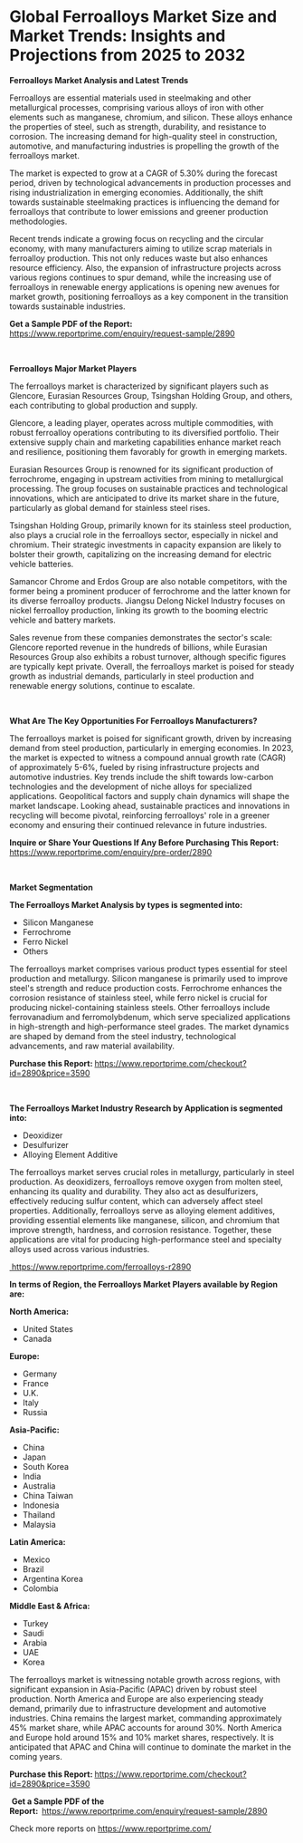 <p><h1>Global Ferroalloys Market Size and Market Trends: Insights and Projections from 2025 to 2032</h1></p><p><strong>Ferroalloys Market Analysis and Latest Trends</strong></p>
<p><p>Ferroalloys are essential materials used in steelmaking and other metallurgical processes, comprising various alloys of iron with other elements such as manganese, chromium, and silicon. These alloys enhance the properties of steel, such as strength, durability, and resistance to corrosion. The increasing demand for high-quality steel in construction, automotive, and manufacturing industries is propelling the growth of the ferroalloys market.</p><p>The market is expected to grow at a CAGR of 5.30% during the forecast period, driven by technological advancements in production processes and rising industrialization in emerging economies. Additionally, the shift towards sustainable steelmaking practices is influencing the demand for ferroalloys that contribute to lower emissions and greener production methodologies. </p><p>Recent trends indicate a growing focus on recycling and the circular economy, with many manufacturers aiming to utilize scrap materials in ferroalloy production. This not only reduces waste but also enhances resource efficiency. Also, the expansion of infrastructure projects across various regions continues to spur demand, while the increasing use of ferroalloys in renewable energy applications is opening new avenues for market growth, positioning ferroalloys as a key component in the transition towards sustainable industries.</p></p>
<p><strong>Get a Sample PDF of the Report:&nbsp;</strong> <a href="https://www.reportprime.com/enquiry/request-sample/2890?utm_campaign=3293&utm_medium=2&utm_source=Github&utm_content=ia&utm_term=18032025&utm_id=ferroalloys">https://www.reportprime.com/enquiry/request-sample/2890</a></p>
<p>&nbsp;</p>
<p><strong>Ferroalloys Major Market Players</strong></p>
<p><p>The ferroalloys market is characterized by significant players such as Glencore, Eurasian Resources Group, Tsingshan Holding Group, and others, each contributing to global production and supply. </p><p>Glencore, a leading player, operates across multiple commodities, with robust ferroalloy operations contributing to its diversified portfolio. Their extensive supply chain and marketing capabilities enhance market reach and resilience, positioning them favorably for growth in emerging markets.</p><p>Eurasian Resources Group is renowned for its significant production of ferrochrome, engaging in upstream activities from mining to metallurgical processing. The group focuses on sustainable practices and technological innovations, which are anticipated to drive its market share in the future, particularly as global demand for stainless steel rises.</p><p>Tsingshan Holding Group, primarily known for its stainless steel production, also plays a crucial role in the ferroalloys sector, especially in nickel and chromium. Their strategic investments in capacity expansion are likely to bolster their growth, capitalizing on the increasing demand for electric vehicle batteries.</p><p>Samancor Chrome and Erdos Group are also notable competitors, with the former being a prominent producer of ferrochrome and the latter known for its diverse ferroalloy products. Jiangsu Delong Nickel Industry focuses on nickel ferroalloy production, linking its growth to the booming electric vehicle and battery markets.</p><p>Sales revenue from these companies demonstrates the sector's scale: Glencore reported revenue in the hundreds of billions, while Eurasian Resources Group also exhibits a robust turnover, although specific figures are typically kept private. Overall, the ferroalloys market is poised for steady growth as industrial demands, particularly in steel production and renewable energy solutions, continue to escalate.</p></p>
<p>&nbsp;</p>
<p><strong>What Are The Key Opportunities For Ferroalloys Manufacturers?</strong></p>
<p><p>The ferroalloys market is poised for significant growth, driven by increasing demand from steel production, particularly in emerging economies. In 2023, the market is expected to witness a compound annual growth rate (CAGR) of approximately 5-6%, fueled by rising infrastructure projects and automotive industries. Key trends include the shift towards low-carbon technologies and the development of niche alloys for specialized applications. Geopolitical factors and supply chain dynamics will shape the market landscape. Looking ahead, sustainable practices and innovations in recycling will become pivotal, reinforcing ferroalloys' role in a greener economy and ensuring their continued relevance in future industries.</p></p>
<p><strong>Inquire or Share Your Questions If Any Before Purchasing This Report:</strong> <a href="https://www.reportprime.com/enquiry/pre-order/2890?utm_campaign=3293&utm_medium=2&utm_source=Github&utm_content=ia&utm_term=18032025&utm_id=ferroalloys">https://www.reportprime.com/enquiry/pre-order/2890</a></p>
<p>&nbsp;</p>
<p><strong>Market Segmentation</strong></p>
<p><strong>The Ferroalloys Market Analysis by types is segmented into:</strong></p>
<p><ul><li>Silicon Manganese</li><li>Ferrochrome</li><li>Ferro Nickel</li><li>Others</li></ul></p>
<p><p>The ferroalloys market comprises various product types essential for steel production and metallurgy. Silicon manganese is primarily used to improve steel's strength and reduce production costs. Ferrochrome enhances the corrosion resistance of stainless steel, while ferro nickel is crucial for producing nickel-containing stainless steels. Other ferroalloys include ferrovanadium and ferromolybdenum, which serve specialized applications in high-strength and high-performance steel grades. The market dynamics are shaped by demand from the steel industry, technological advancements, and raw material availability.</p></p>
<p><strong>Purchase this Report:&nbsp;</strong><a href="https://www.reportprime.com/checkout?id=2890&price=3590&utm_campaign=3293&utm_medium=2&utm_source=Github&utm_content=ia&utm_term=18032025&utm_id=ferroalloys">https://www.reportprime.com/checkout?id=2890&price=3590</a></p>
<p>&nbsp;</p>
<p><strong>The Ferroalloys Market Industry Research by Application is segmented into:</strong></p>
<p><ul><li>Deoxidizer</li><li>Desulfurizer</li><li>Alloying Element Additive</li></ul></p>
<p><p>The ferroalloys market serves crucial roles in metallurgy, particularly in steel production. As deoxidizers, ferroalloys remove oxygen from molten steel, enhancing its quality and durability. They also act as desulfurizers, effectively reducing sulfur content, which can adversely affect steel properties. Additionally, ferroalloys serve as alloying element additives, providing essential elements like manganese, silicon, and chromium that improve strength, hardness, and corrosion resistance. Together, these applications are vital for producing high-performance steel and specialty alloys used across various industries.</p></p>
<p><a href="https://www.reportprime.com/ferroalloys-r2890?utm_campaign=3293&utm_medium=2&utm_source=Github&utm_content=ia&utm_term=18032025&utm_id=ferroalloys">&nbsp;https://www.reportprime.com/ferroalloys-r2890</a></p>
<p><strong>In terms of Region, the Ferroalloys Market Players available by Region are:</strong></p>
<p>
    <p> <strong> North America: </strong>
        <ul>
            <li>United States</li>
            <li>Canada</li>
        </ul>
        </p> 
    <p> <strong> Europe: </strong>
        <ul>
            <li>Germany</li>
            <li>France</li>
            <li>U.K.</li>
            <li>Italy</li>
            <li>Russia</li>
        </ul>
        </p> 
    <p> <strong> Asia-Pacific: </strong>
        <ul>
            <li>China</li>
            <li>Japan</li>
            <li>South Korea</li>
            <li>India</li>
            <li>Australia</li>
            <li>China Taiwan</li>
            <li>Indonesia</li>
            <li>Thailand</li>
            <li>Malaysia</li>
        </ul>
        </p> 
    <p> <strong> Latin America: </strong>
        <ul>
            <li>Mexico</li>
            <li>Brazil</li>
            <li>Argentina Korea</li>
            <li>Colombia</li>
        </ul>
        </p> 
    <p> <strong> Middle East & Africa: </strong>
        <ul>
            <li>Turkey</li>
            <li>Saudi</li>
            <li>Arabia</li>
            <li>UAE</li>
            <li>Korea</li>
        </ul>
    </p>
    </p>
<p><p>The ferroalloys market is witnessing notable growth across regions, with significant expansion in Asia-Pacific (APAC) driven by robust steel production. North America and Europe are also experiencing steady demand, primarily due to infrastructure development and automotive industries. China remains the largest market, commanding approximately 45% market share, while APAC accounts for around 30%. North America and Europe hold around 15% and 10% market shares, respectively. It is anticipated that APAC and China will continue to dominate the market in the coming years.</p></p>
<p><strong>Purchase this Report: </strong><a href="https://www.reportprime.com/checkout?id=2890&price=3590&utm_campaign=3293&utm_medium=2&utm_source=Github&utm_content=ia&utm_term=18032025&utm_id=ferroalloys">https://www.reportprime.com/checkout?id=2890&price=3590</a></p>
<p>&nbsp;<strong>Get a Sample PDF of the Report:&nbsp;&nbsp;</strong><a href="https://www.reportprime.com/enquiry/request-sample/2890?utm_campaign=3293&utm_medium=2&utm_source=Github&utm_content=ia&utm_term=18032025&utm_id=ferroalloys">https://www.reportprime.com/enquiry/request-sample/2890</a></p>
<p><strong></strong></p>
<p>Check more reports on <a href="https://www.reportprime.com/?utm_campaign=3293&utm_medium=2&utm_source=Github&utm_content=ia&utm_term=18032025&utm_id=ferroalloys">https://www.reportprime.com/</a></p>